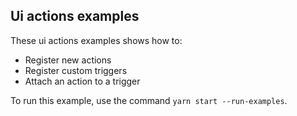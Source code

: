 ## Ui actions examples

These ui actions examples shows how to:
 - Register new actions
 - Register custom triggers
 - Attach an action to a trigger

To run this example, use the command `yarn start --run-examples`.